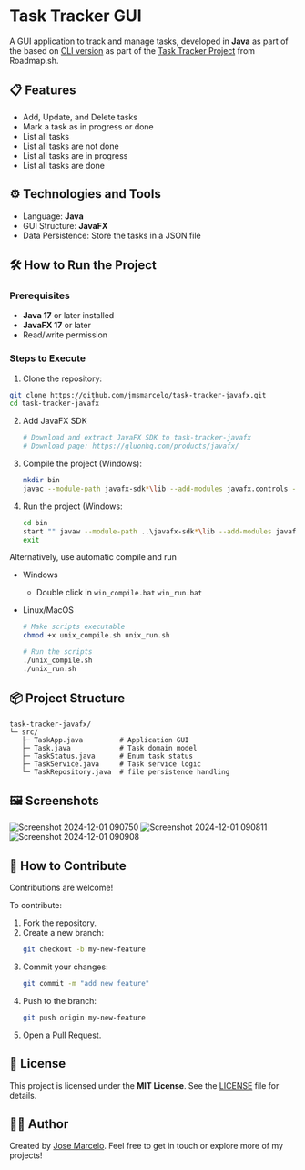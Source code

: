 # Task Tracker GUI

A GUI application to track and manage tasks, developed in **Java** as part of the based on [CLI version](https://github.com/jmsmarcelo/task-tracker-cli-java) as part of the [Task Tracker Project](https://roadmap.sh/projects/task-tracker) from Roadmap.sh.

## 📋 Features
- Add, Update, and Delete tasks
- Mark a task as in progress or done
- List all tasks
- List all tasks are not done
- List all tasks are in progress
- List all tasks are done

## ⚙️ Technologies and Tools

- Language: **Java**
- GUI Structure: **JavaFX**
- Data Persistence: Store the tasks in a JSON file

## 🛠️ How to Run the Project

### Prerequisites

- **Java 17** or later installed
- **JavaFX 17** or later
- Read/write permission

### Steps to Execute

1. Clone the repository:
  ```bash
  git clone https://github.com/jmsmarcelo/task-tracker-javafx.git
  cd task-tracker-javafx
  ```

2. Add JavaFX SDK
   ```bash
   # Download and extract JavaFX SDK to task-tracker-javafx
   # Download page: https://gluonhq.com/products/javafx/
   ```

3. Compile the project (Windows):
   ```bash
   mkdir bin
   javac --module-path javafx-sdk*\lib --add-modules javafx.controls -d bin src\*.java
   ```
4. Run the project (Windows:
   ```bash
   cd bin
   start "" javaw --module-path ..\javafx-sdk*\lib --add-modules javafx.controls TaskApp
   exit
   ```
Alternatively, use automatic compile and run
   - Windows
     - Double click in `win_compile.bat` `win_run.bat`
     
   - Linux/MacOS
     ```bash
     # Make scripts executable
     chmod +x unix_compile.sh unix_run.sh

     # Run the scripts
     ./unix_compile.sh
     ./unix_run.sh
     ```

## 📦 Project Structure
```plaintext
task-tracker-javafx/
└─ src/
   ├─ TaskApp.java         # Application GUI
   ├─ Task.java            # Task domain model
   ├─ TaskStatus.java      # Enum task status
   ├─ TaskService.java     # Task service logic
   └─ TaskRepository.java  # file persistence handling
```
## 🖼️ Screenshots
![Screenshot 2024-12-01 090750](https://github.com/user-attachments/assets/2af3791e-3b37-4efe-ae96-39cb09419fde)
![Screenshot 2024-12-01 090811](https://github.com/user-attachments/assets/aca9928d-332d-4982-a2f7-1b1244814928)
![Screenshot 2024-12-01 090908](https://github.com/user-attachments/assets/8e714d04-dd12-470b-b0f4-ccd83341b0fa)

## 📖 How to Contribute

Contributions are welcome!

To contribute:
1. Fork the repository.
2. Create a new branch:
   ```bash
   git checkout -b my-new-feature
   ```
3. Commit your changes:
   ```bash
   git commit -m "add new feature"
   ```
4. Push to the branch:
   ```bash
   git push origin my-new-feature
   ```
5. Open a Pull Request.

## 📜 License
This project is licensed under the **MIT License**. See the [LICENSE](https://github.com/jmsmarcelo/task-tracker-javafx/blob/main/LICENSE) file for details.

## 🙋‍♂️ Author
Created by [Jose Marcelo](https://jmsmarcelo.github.io/). Feel free to get in touch or explore more of my projects!
